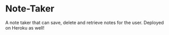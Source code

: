 # Note-Taker

A note taker that can save, delete and retrieve notes for the user. Deployed on Heroku as well!
